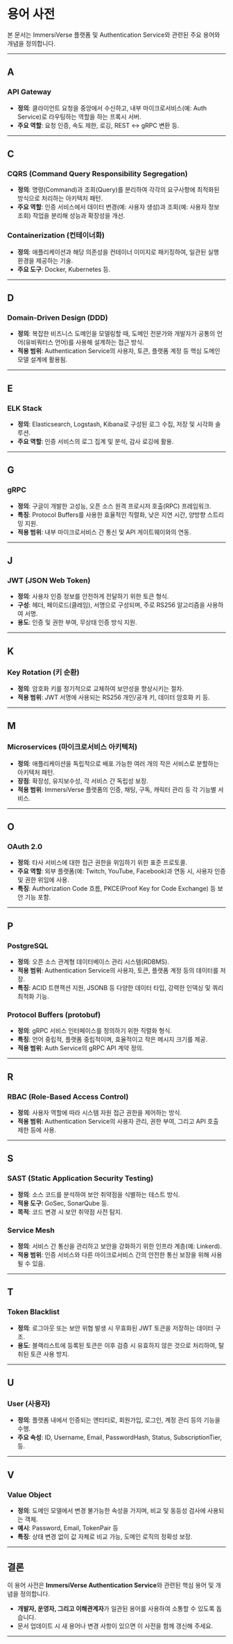 # 용어 사전

본 문서는 ImmersiVerse 플랫폼 및 Authentication Service와 관련된 주요 용어와 개념을 정의합니다.

---

## A

### API Gateway
- **정의**: 클라이언트 요청을 중앙에서 수신하고, 내부 마이크로서비스(예: Auth Service)로 라우팅하는 역할을 하는 프록시 서버.
- **주요 역할**: 요청 인증, 속도 제한, 로깅, REST ↔ gRPC 변환 등.

---

## C

### CQRS (Command Query Responsibility Segregation)
- **정의**: 명령(Command)과 조회(Query)를 분리하여 각각의 요구사항에 최적화된 방식으로 처리하는 아키텍처 패턴.
- **주요 역할**: 인증 서비스에서 데이터 변경(예: 사용자 생성)과 조회(예: 사용자 정보 조회) 작업을 분리해 성능과 확장성을 개선.

### Containerization (컨테이너화)
- **정의**: 애플리케이션과 해당 의존성을 컨테이너 이미지로 패키징하여, 일관된 실행 환경을 제공하는 기술.
- **주요 도구**: Docker, Kubernetes 등.

---

## D

### Domain-Driven Design (DDD)
- **정의**: 복잡한 비즈니스 도메인을 모델링할 때, 도메인 전문가와 개발자가 공통의 언어(유비쿼터스 언어)를 사용해 설계하는 접근 방식.
- **적용 범위**: Authentication Service의 사용자, 토큰, 플랫폼 계정 등 핵심 도메인 모델 설계에 활용됨.

---

## E

### ELK Stack
- **정의**: Elasticsearch, Logstash, Kibana로 구성된 로그 수집, 저장 및 시각화 솔루션.
- **주요 역할**: 인증 서비스의 로그 집계 및 분석, 감사 로깅에 활용.

---

## G

### gRPC
- **정의**: 구글이 개발한 고성능, 오픈 소스 원격 프로시저 호출(RPC) 프레임워크.
- **특징**: Protocol Buffers를 사용한 효율적인 직렬화, 낮은 지연 시간, 양방향 스트리밍 지원.
- **적용 범위**: 내부 마이크로서비스 간 통신 및 API 게이트웨이와의 연동.

---

## J

### JWT (JSON Web Token)
- **정의**: 사용자 인증 정보를 안전하게 전달하기 위한 토큰 형식.
- **구성**: 헤더, 페이로드(클레임), 서명으로 구성되며, 주로 RS256 알고리즘을 사용하여 서명.
- **용도**: 인증 및 권한 부여, 무상태 인증 방식 지원.

---

## K

### Key Rotation (키 순환)
- **정의**: 암호화 키를 정기적으로 교체하여 보안성을 향상시키는 절차.
- **적용 범위**: JWT 서명에 사용되는 RS256 개인/공개 키, 데이터 암호화 키 등.

---

## M

### Microservices (마이크로서비스 아키텍처)
- **정의**: 애플리케이션을 독립적으로 배포 가능한 여러 개의 작은 서비스로 분할하는 아키텍처 패턴.
- **장점**: 확장성, 유지보수성, 각 서비스 간 독립성 보장.
- **적용 범위**: ImmersiVerse 플랫폼의 인증, 채팅, 구독, 캐릭터 관리 등 각 기능별 서비스.

---

## O

### OAuth 2.0
- **정의**: 타사 서비스에 대한 접근 권한을 위임하기 위한 표준 프로토콜.
- **주요 역할**: 외부 플랫폼(예: Twitch, YouTube, Facebook)과 연동 시, 사용자 인증 및 권한 위임에 사용.
- **특징**: Authorization Code 흐름, PKCE(Proof Key for Code Exchange) 등 보안 기능 포함.

---

## P

### PostgreSQL
- **정의**: 오픈 소스 관계형 데이터베이스 관리 시스템(RDBMS).
- **적용 범위**: Authentication Service의 사용자, 토큰, 플랫폼 계정 등의 데이터를 저장.
- **특징**: ACID 트랜잭션 지원, JSONB 등 다양한 데이터 타입, 강력한 인덱싱 및 쿼리 최적화 기능.

### Protocol Buffers (protobuf)
- **정의**: gRPC 서비스 인터페이스를 정의하기 위한 직렬화 형식.
- **특징**: 언어 중립적, 플랫폼 중립적이며, 효율적이고 작은 메시지 크기를 제공.
- **적용 범위**: Auth Service의 gRPC API 계약 정의.

---

## R

### RBAC (Role-Based Access Control)
- **정의**: 사용자 역할에 따라 시스템 자원 접근 권한을 제어하는 방식.
- **적용 범위**: Authentication Service의 사용자 관리, 권한 부여, 그리고 API 호출 제한 등에 사용.

---

## S

### SAST (Static Application Security Testing)
- **정의**: 소스 코드를 분석하여 보안 취약점을 식별하는 테스트 방식.
- **적용 도구**: GoSec, SonarQube 등.
- **목적**: 코드 변경 시 보안 취약점 사전 탐지.

### Service Mesh
- **정의**: 서비스 간 통신을 관리하고 보안을 강화하기 위한 인프라 계층(예: Linkerd).
- **적용 범위**: 인증 서비스와 다른 마이크로서비스 간의 안전한 통신 보장을 위해 사용될 수 있음.

---

## T

### Token Blacklist
- **정의**: 로그아웃 또는 보안 위협 발생 시 무효화된 JWT 토큰을 저장하는 데이터 구조.
- **용도**: 블랙리스트에 등록된 토큰은 이후 검증 시 유효하지 않은 것으로 처리하여, 탈취된 토큰 사용 방지.

---

## U

### User (사용자)
- **정의**: 플랫폼 내에서 인증되는 엔티티로, 회원가입, 로그인, 계정 관리 등의 기능을 수행.
- **주요 속성**: ID, Username, Email, PasswordHash, Status, SubscriptionTier, 등.

---

## V

### Value Object
- **정의**: 도메인 모델에서 변경 불가능한 속성을 가지며, 비교 및 동등성 검사에 사용되는 객체.
- **예시**: Password, Email, TokenPair 등
- **특징**: 상태 변경 없이 값 자체로 비교 가능, 도메인 로직의 정확성 보장.

---

## 결론

이 용어 사전은 **ImmersiVerse Authentication Service**와 관련된 핵심 용어 및 개념을 정의합니다.  
- **개발자, 운영자, 그리고 이해관계자**가 일관된 용어를 사용하여 소통할 수 있도록 돕습니다.  
- 문서 업데이트 시 새 용어나 변경 사항이 있으면 이 사전을 함께 갱신해 주세요.

---